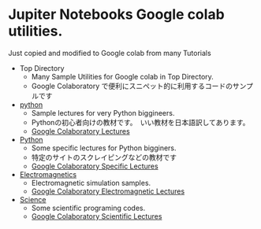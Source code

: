 # Jupiter Notebooks Google colab utilities.
Just copied and modified to Google colab from many Tutorials

* Top Directory
  * Many Sample Utilities for Google colab in Top Directory.
  * Google Colaboratory で便利にスニペット的に利用するコードのサンプルです
* [python](https://github.com/tom2rd/Googlecolabutils/tree/master/python)
  * Sample lectures for very Python biggineers.  
  * Pythonの初心者向けの教材です。　いい教材を日本語訳してあります。
  *  [Google Colaboratory Lectures](https://github.com/tom2rd/Googlecolabutils/tree/master/python)
* [Python](https://github.com/tom2rd/Googlecolabutils/tree/master/Python)
  * Some specific lectures for Python bigginers.
  * 特定のサイトのスクレイピングなどの教材です
  *  [Google Colaboratory Specific Lectures](https://github.com/tom2rd/Googlecolabutils/tree/master/Python)
* [Electromagnetics](https://github.com/tom2rd/Googlecolabutils/tree/master/Electromagnetics)
  * Electromagnetic simulation samples.
  *  [Google Colaboratory Electromagnetic Lectures](https://github.com/tom2rd/Googlecolabutils/tree/master/Electromagnetics)
* [Science](https://github.com/tom2rd/Googlecolabutils/science)
  * Some scientific programing codes.
  *  [Google Colaboratory Scientific Lectures](https://github.com/tom2rd/Googlecolabutils/tree/master/science)
